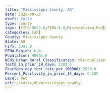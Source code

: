 ```yaml
---
title: "Mississippi County, AR"
date: 2020-09-26
draft: false
type: county
tags: [FIPS:5093.0,FEMA:6.0,Micropolitan,Red]
categories: [AR]
County: Mississippi County
State: AR
FIPS: 5093.0
FEMA_Region: 6.0
Population: 40651.0
NCHS_Urban_Rural_Classification: Micropolitan
Tests_in_prior_14_days: 1203.0
Fourteen_day_test_rate_per_100000: 2959.0
Percent_Positivity_in_prior_14_days: 0.109
Level: Red
url: /states/AR/mississippi-county
---
```



